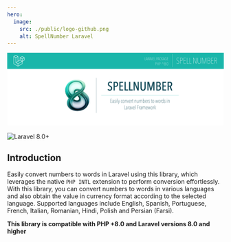 ```yaml
---
hero:
  image:
    src: ./public/logo-github.png
    alt: SpellNumber Laravel
---
```


![logo-spell-number](./public/logo-full-scream.png)

![Laravel 8.0+](https://img.shields.io/badge/Laravel-8.0%2B-white.svg)

## Introduction

Easily convert numbers to words in Laravel using this library, which leverages the native `PHP INTL` extension to perform conversion effortlessly. With this library, you can convert numbers to words in various languages and also obtain the value in currency format according to the selected language. Supported languages include English, Spanish, Portuguese, French, Italian, Romanian, Hindi, Polish and Persian (Farsi).

**This library is compatible with PHP +8.0 and Laravel versions 8.0 and higher**
